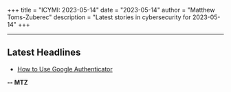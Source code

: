 +++
title = "ICYMI: 2023-05-14"
date = "2023-05-14"
author = "Matthew Toms-Zuberec"
description = "Latest stories in cybersecurity for 2023-05-14"
+++

---------------------------------------------------------------------------
## Latest Headlines
- [How to Use Google Authenticator](https://www.wired.com/story/how-to-use-google-authenticator-app/)

**-- MTZ**